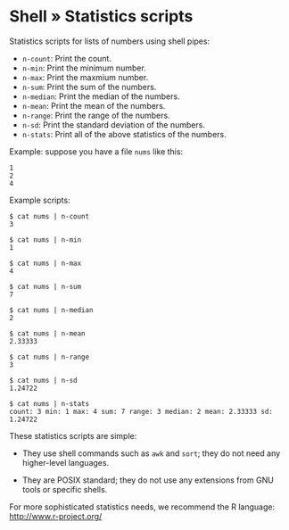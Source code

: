 # Shell » Statistics scripts

Statistics scripts for lists of numbers using shell pipes:

  * `n-count`: Print the count.
  * `n-min`: Print the minimum number.
  * `n-max`: Print the maxmium number.
  * `n-sum`: Print the sum of the numbers.
  * `n-median`: Print the median of the numbers.
  * `n-mean`: Print the mean of the numbers.
  * `n-range`: Print the range of the numbers.
  * `n-sd`: Print the standard deviation of the numbers.
  * `n-stats`: Print all of the above statistics of the numbers.

Example: suppose you have a file `nums` like this:

    1
    2
    4

Example scripts:

    $ cat nums | n-count
    3

    $ cat nums | n-min
    1

    $ cat nums | n-max
    4

    $ cat nums | n-sum
    7

    $ cat nums | n-median
    2

    $ cat nums | n-mean
    2.33333

    $ cat nums | n-range
    3

    $ cat nums | n-sd
    1.24722

    $ cat nums | n-stats
    count: 3 min: 1 max: 4 sum: 7 range: 3 median: 2 mean: 2.33333 sd: 1.24722

These statistics scripts are simple:

  * They use shell commands such as `awk` and `sort`; they do not need any higher-level languages.

  * They are POSIX standard; they do not use any extensions from GNU tools or specific shells.

For more sophisticated statistics needs, we recommend the R language: http://www.r-project.org/
